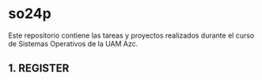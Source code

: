 # so24p
Este repositorio contiene las tareas y proyectos realizados durante el curso de Sistemas Operativos de la UAM Azc.

## 1. REGISTER
